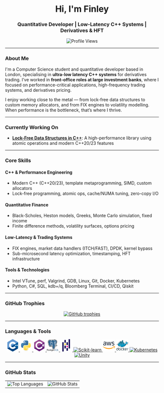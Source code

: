 <h1 align="center">Hi, I'm Finley</h1>
<h3 align="center">Quantitative Developer | Low-Latency C++ Systems | Derivatives & HFT</h3>

<p align="center">
  <img src="https://komarev.com/ghpvc/?username=finsherwell&label=Profile%20views&color=0e75b6&style=flat" alt="Profile Views" />
</p>

---

### About Me

I'm a Computer Science student and quantitative developer based in London, specialising in **ultra-low latency C++ systems** for derivatives trading. I’ve worked in **front-office roles at large investment banks**, where I focused on performance-critical applications, high-frequency trading systems, and derivatives pricing.

I enjoy working close to the metal — from lock-free data structures to custom memory allocators, and from FIX engines to volatility modelling. When performance is the bottleneck, that’s where I thrive.

---

### Currently Working On

- [**Lock-Free Data Structures in C++**](https://github.com/finsherwell/LockFreeDataStructures): A high-performance library using atomic operations and modern C++20/23 features

---

### Core Skills

#### C++ & Performance Engineering
- Modern C++ (C++20/23), template metaprogramming, SIMD, custom allocators
- Lock-free programming, atomic ops, cache/NUMA tuning, zero-copy I/O

#### Quantitative Finance
- Black-Scholes, Heston models, Greeks, Monte Carlo simulation, fixed income
- Finite difference methods, volatility surfaces, options pricing

#### Low-Latency & Trading Systems
- FIX engines, market data handlers (ITCH/FAST), DPDK, kernel bypass
- Sub-microsecond latency optimization, timestamping, HFT infrastructure

#### Tools & Technologies
- Intel VTune, perf, Valgrind, GDB, Linux, Git, Docker, Kubernetes
- Python, C#, SQL, kdb+/q, Bloomberg Terminal, CI/CD, Qiskit

---

### GitHub Trophies

<p align="center">
  <a href="https://github.com/ryo-ma/github-profile-trophy">
    <img src="https://github-profile-trophy.vercel.app/?username=finsherwell&theme=flat&no-bg=true&no-frame=true" alt="GitHub trophies" />
  </a>
</p>

---

### Languages & Tools

<p align="center">
  <a href="https://www.w3schools.com/cpp/" target="_blank" rel="noreferrer">
    <img src="https://raw.githubusercontent.com/devicons/devicon/master/icons/cplusplus/cplusplus-original.svg" alt="C++" width="40" height="40"/>
  </a>
  <a href="https://www.python.org" target="_blank" rel="noreferrer">
    <img src="https://raw.githubusercontent.com/devicons/devicon/master/icons/python/python-original.svg" alt="Python" width="40" height="40"/>
  </a>
  <a href="https://www.w3schools.com/cs/" target="_blank" rel="noreferrer">
    <img src="https://raw.githubusercontent.com/devicons/devicon/master/icons/csharp/csharp-original.svg" alt="C#" width="40" height="40"/>
  </a>
  <a href="https://www.postgresql.org" target="_blank" rel="noreferrer">
    <img src="https://raw.githubusercontent.com/devicons/devicon/master/icons/postgresql/postgresql-original-wordmark.svg" alt="PostgreSQL" width="40" height="40"/>
  </a>
  <a href="https://pandas.pydata.org/" target="_blank" rel="noreferrer">
    <img src="https://raw.githubusercontent.com/devicons/devicon/2ae2a900d2f041da66e950e4d48052658d850630/icons/pandas/pandas-original.svg" alt="Pandas" width="40" height="40"/>
  </a>
  <a href="https://scikit-learn.org/" target="_blank" rel="noreferrer">
    <img src="https://upload.wikimedia.org/wikipedia/commons/0/05/Scikit_learn_logo_small.svg" alt="Scikit-learn" width="40" height="40"/>
  </a>
  <a href="https://aws.amazon.com" target="_blank" rel="noreferrer">
    <img src="https://raw.githubusercontent.com/devicons/devicon/master/icons/amazonwebservices/amazonwebservices-original-wordmark.svg" alt="AWS" width="40" height="40"/>
  </a>
  <a href="https://www.docker.com/" target="_blank" rel="noreferrer">
    <img src="https://raw.githubusercontent.com/devicons/devicon/master/icons/docker/docker-original-wordmark.svg" alt="Docker" width="40" height="40"/>
  </a>
  <a href="https://kubernetes.io" target="_blank" rel="noreferrer">
    <img src="https://www.vectorlogo.zone/logos/kubernetes/kubernetes-icon.svg" alt="Kubernetes" width="40" height="40"/>
  </a>
  <a href="https://unity.com/" target="_blank" rel="noreferrer">
    <img src="https://www.vectorlogo.zone/logos/unity3d/unity3d-icon.svg" alt="Unity" width="40" height="40"/>
  </a>
</p>

---

### GitHub Stats
<div align="center">
  <table>
    <tr>
      <td>
        <img src="https://github-readme-stats.vercel.app/api/top-langs?username=finsherwell&show_icons=true&locale=en&layout=compact" alt="Top Languages" />
      </td>
      <td>
        <img src="https://github-readme-stats.vercel.app/api?username=finsherwell&show_icons=true&locale=en" alt="GitHub Stats" />
      </td>
    </tr>
  </table>
</div>

